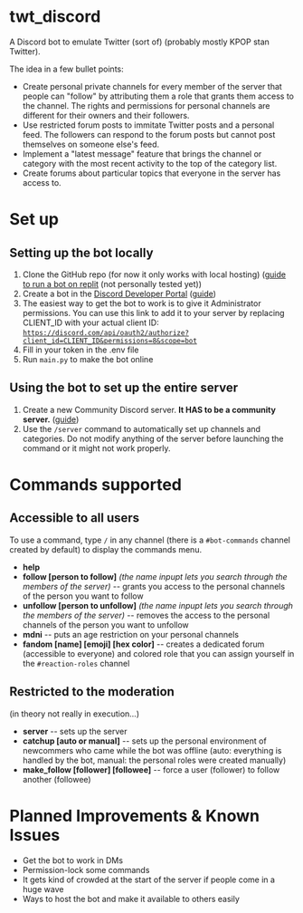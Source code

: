 # twt_discord
A Discord bot to emulate Twitter (sort of) (probably mostly KPOP stan Twitter).

The idea in a few bullet points:
- Create personal private channels for every member of the server that people can "follow" by attributing them a role that grants them access to the channel. The rights and permissions for personal channels are different for their owners and their followers.
- Use restricted forum posts to immitate Twitter posts and a personal feed. The followers can respond to the forum posts but cannot post themselves on someone else's feed.
- Implement a "latest message" feature that brings the channel or category with the most recent activity to the top of the category list.
- Create forums about particular topics that everyone in the server has access to.


# Set up
## Setting up the bot locally
1. Clone the GitHub repo (for now it only works with local hosting) (<a href="https://www.youtube.com/watch?v=zahvzwzdM4Y">guide to run a bot on replit</a> (not personally tested yet))
2. Create a bot in the <a href="https://discord.com/developers/applications">Discord Developer Portal</a> (<a href="https://discordpy.readthedocs.io/en/stable/discord.html">guide</a>)
3. The easiest way to get the bot to work is to give it Administrator permissions. You can use this link to add it to your server by replacing CLIENT_ID with your actual client ID: <code>https://discord.com/api/oauth2/authorize?client_id=CLIENT_ID&permissions=8&scope=bot</code>
4. Fill in your token in the .env file
5. Run <code>main.py</code> to make the bot online


## Using the bot to set up the entire server
1. Create a new Community Discord server. **It HAS to be a community server.** (<a href="https://support.discord.com/hc/en-us/articles/360047132851-Enabling-Your-Community-Server">guide</a>)
2. Use the <code>/server</code> command to automatically set up channels and categories. Do not modify anything of the server before launching the command or it might not work properly.


# Commands supported
## Accessible to all users
To use a command, type <code>/</code> in any channel (there is a <code>#bot-commands</code> channel created by default) to display the commands menu.
- **help**
- **follow [person to follow]** *(the name inpupt lets you search through the members of the server)* -- grants you access to the personal channels of the person you want to follow
- **unfollow [person to unfollow]** *(the name inpupt lets you search through the members of the server)* -- removes the access to the personal channels of the person you want to unfollow
- **mdni** -- puts an age restriction on your personal channels
- **fandom [name] [emoji] [hex color]** -- creates a dedicated forum (accessible to everyone) and colored role that you can assign yourself in the <code>#reaction-roles</code> channel

## Restricted to the moderation
(in theory not really in execution...)
- **server** -- sets up the server
- **catchup [auto or manual]** -- sets up the personal environment of newcommers who came while the bot was offline (auto: everything is handled by the bot, manual: the personal roles were created manually)
- **make_follow [follower] [followee]** -- force a user (follower) to follow another (followee)

# Planned Improvements & Known Issues
- Get the bot to work in DMs
- Permission-lock some commands
- It gets kind of crowded at the start of the server if people come in a huge wave
- Ways to host the bot and make it available to others easily
